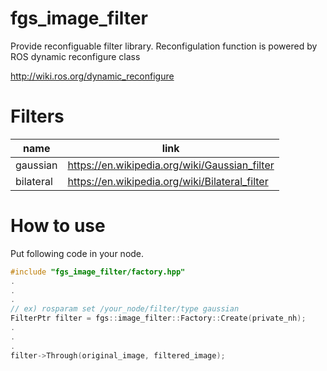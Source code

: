 # fgs_image_filter

Provide reconfiguable filter library.
Reconfigulation function is powered by ROS dynamic reconfigure class

<http://wiki.ros.org/dynamic_reconfigure>

# Filters

| name | link |
| ---- | ---- |
| gaussian | <https://en.wikipedia.org/wiki/Gaussian_filter> |
| bilateral | <https://en.wikipedia.org/wiki/Bilateral_filter> |

# How to use

  Put following code in your node.

  ```cpp
  #include "fgs_image_filter/factory.hpp"
  .
  .
  .
  // ex) rosparam set /your_node/filter/type gaussian
  FilterPtr filter = fgs::image_filter::Factory::Create(private_nh);
  .
  .
  .
  filter->Through(original_image, filtered_image);
  ```
